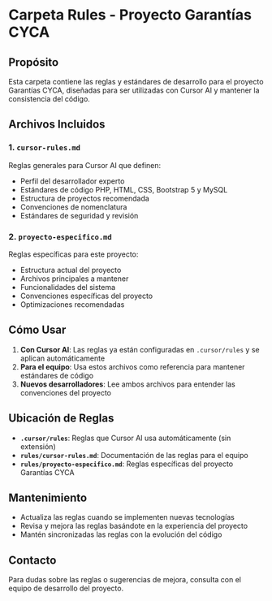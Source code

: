 # Carpeta Rules - Proyecto Garantías CYCA

## Propósito

Esta carpeta contiene las reglas y estándares de desarrollo para el proyecto Garantías CYCA, diseñadas para ser utilizadas con Cursor AI y mantener la consistencia del código.

## Archivos Incluidos

### 1. `cursor-rules.md`

Reglas generales para Cursor AI que definen:

- Perfil del desarrollador experto
- Estándares de código PHP, HTML, CSS, Bootstrap 5 y MySQL
- Estructura de proyectos recomendada
- Convenciones de nomenclatura
- Estándares de seguridad y revisión

### 2. `proyecto-especifico.md`

Reglas específicas para este proyecto:

- Estructura actual del proyecto
- Archivos principales a mantener
- Funcionalidades del sistema
- Convenciones específicas del proyecto
- Optimizaciones recomendadas

## Cómo Usar

1. **Con Cursor AI**: Las reglas ya están configuradas en `.cursor/rules` y se aplican automáticamente
2. **Para el equipo**: Usa estos archivos como referencia para mantener estándares de código
3. **Nuevos desarrolladores**: Lee ambos archivos para entender las convenciones del proyecto

## Ubicación de Reglas

- **`.cursor/rules`**: Reglas que Cursor AI usa automáticamente (sin extensión)
- **`rules/cursor-rules.md`**: Documentación de las reglas para el equipo
- **`rules/proyecto-especifico.md`**: Reglas específicas del proyecto Garantías CYCA

## Mantenimiento

- Actualiza las reglas cuando se implementen nuevas tecnologías
- Revisa y mejora las reglas basándote en la experiencia del proyecto
- Mantén sincronizadas las reglas con la evolución del código

## Contacto

Para dudas sobre las reglas o sugerencias de mejora, consulta con el equipo de desarrollo del proyecto.
